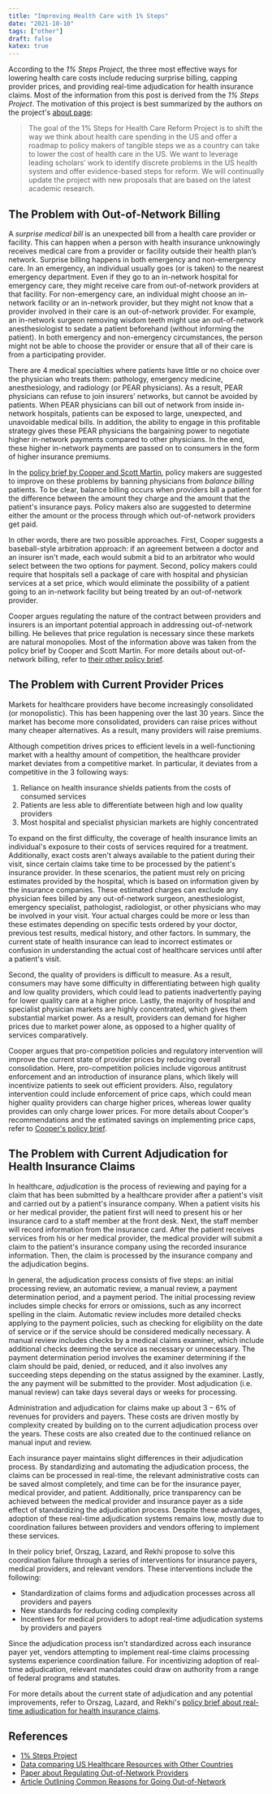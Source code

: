 ```yaml
---
title: "Improving Health Care with 1% Steps"
date: "2021-10-10"
tags: ["other"]
draft: false
katex: true
---
```


According to the *1% Steps Project*, the three most effective ways for lowering health care costs include reducing surprise billing, capping provider prices, and providing real-time adjudication for health insurance claims. Most of the information from this post is derived from the *1% Steps Project*. The motivation of this project is best summarized by the authors on the project's [about page](https://onepercentsteps.com/about/):

> The goal of the 1% Steps for Health Care Reform Project is to shift the way we think about health care spending in the US and offer a roadmap to policy makers of tangible steps we as a country can take to lower the cost of health care in the US. We want to leverage leading scholars’ work to identify discrete problems in the US health system and offer evidence-based steps for reform. We will continually update the project with new proposals that are based on the latest academic research.

## The Problem with Out-of-Network Billing

A *surprise medical bill* is an unexpected bill from a health care provider or facility. This can happen when a person with health insurance unknowingly receives medical care from a provider or facility outside their health plan’s network. Surprise billing happens in both emergency and non-emergency care. In an emergency, an individual usually goes (or is taken) to the nearest emergency department. Even if they go to an in-network hospital for emergency care, they might receive care from out-of-network providers at that facility. For non-emergency care, an individual might choose an in-network facility or an in-network provider, but they might not know that a provider involved in their care is an out-of-network provider. For example, an in-network surgeon removing wisdom teeth might use an out-of-network anesthesiologist to sedate a patient beforehand (without informing the patient). In both emergency and non-emergency circumstances, the person might not be able to choose the provider or ensure that all of their care is from a participating provider.

There are $4$ medical specialties where patients have little or no choice over the physician who treats them: pathology, emergency medicine, anesthesiology, and radiology (or PEAR physicians). As a result, PEAR physicians can refuse to join insurers’ networks, but cannot be avoided by patients. When PEAR physicians can bill out of network from inside in-network hospitals, patients can be exposed to large, unexpected, and unavoidable medical bills. In addition, the ability to engage in this profitable strategy gives these PEAR physicians the bargaining power to negotiate higher in-network payments compared to other physicians. In the end, these higher in-network payments are passed on to consumers in the form of higher insurance premiums.

In the [policy brief by Cooper and Scott Martin](https://onepercentsteps.com/policy-briefs/out-of-network-billing-by-hospital-based-physicians/), policy makers are suggested to improve on these problems by banning physicians from *balance billing* patients. To be clear, balance billing occurs when providers bill a patient for the difference between the amount they charge and the amount that the patient's insurance pays. Policy makers also are suggested to determine either the amount or the process through which out-of-network providers get paid.

In other words, there are two possible approaches. First, Cooper suggests a baseball-style arbitration approach: if an agreement between a doctor and an insurer isn't made, each would submit a bid to an arbitrator who would select between the two options for payment. Second, policy makers could require that hospitals sell a package of care with hospital and physician services at a set price, which would eliminate the possibility of a patient going to an in-network facility but being treated by an out-of-network provider.

Cooper argues regulating the nature of the contract between providers and insurers is an important potential approach in addressing out-of-network billing. He believes that price regulation is necessary since these markets are natural monopolies. Most of the information above was taken from the policy brief by Cooper and Scott Martin. For more details about out-of-network billing, refer to [their other policy brief](https://onepercentsteps.com/policy-briefs/out-of-network-billing-by-hospital-based-physicians/). 

## The Problem with Current Provider Prices

Markets for healthcare providers have become increasingly consolidated (or monopolistic). This has been happening over the last $30$ years. Since the market has become more consolidated, providers can raise prices without many cheaper alternatives. As a result, many providers will raise premiums.

Although competition drives prices to efficient levels in a well-functioning market with a healthy amount of competition, the healthcare provider market deviates from a competitive market. In particular, it deviates from a competitive in the $3$ following ways:
1. Reliance on health insurance shields patients from the costs of consumed services
2. Patients are less able to differentiate between high and low quality providers
3. Most hospital and specialist physician markets are highly concentrated

To expand on the first difficulty, the coverage of health insurance limits an individual's exposure to their costs of services required for a treatment. Additionally, exact costs aren't always available to the patient during their visit, since certain claims take time to be processed by the patient's insurance provider. In these scenarios, the patient must rely on pricing estimates provided by the hospital, which is based on information given by the insurance companies. These estimated charges can exclude any physician fees billed by any out-of-network surgeon, anesthesiologist, emergency specialist, pathologist, radiologist, or other physicians who may be involved in your visit. Your actual charges could be more or less than these estimates depending on specific tests ordered by your doctor, previous test results, medical history, and other factors. In summary, the current state of health insurance can lead to incorrect estimates or confusion in understanding the actual cost of healthcare services until after a patient's visit.

Second, the quality of providers is difficult to measure. As a result, consumers may have some difficulty in differentiating between high quality and low quality providers, which could lead to patients inadvertently paying for lower quality care at a higher price. Lastly, the majority of hospital and specialist physician markets are highly concentrated, which gives them substantial market power. As a result, providers can demand for higher prices due to market power alone, as opposed to a higher quality of services comparatively.

Cooper argues that pro-competition policies and regulatory intervention will improve the current state of provider prices by reducing overall consolidation. Here, pro-competition policies include vigorous antitrust enforcement and an introduction of insurance plans, which likely will incentivize patients to seek out efficient providers. Also, regulatory intervention could include enforcement of price caps, which could mean higher quality providers can charge higher prices, whereas lower quality provides can only charge lower prices. For more details about Cooper's recommendations and the estimated savings on implementing price caps, refer to [Cooper's policy brief](https://onepercentsteps.com/policy-briefs/capping-provider-prices-and-price-growth-in-the-us-commercial-health-sector/).

## The Problem with Current Adjudication for Health Insurance Claims

In healthcare, *adjudication* is the process of reviewing and paying for a claim that has been submitted by a healthcare provider after a patient's visit and carried out by a patient's insurance company. When a patient visits his or her medical provider, the patient first will need to present his or her insurance card to a staff member at the front desk. Next, the staff member will record information from the insurance card. After the patient receives services from his or her medical provider, the medical provider will submit a claim to the patient's insurance company using the recorded insurance information. Then, the claim is processed by the insurance company and the adjudication begins.

In general, the adjudication process consists of five steps: an initial processing review, an automatic review, a manual review, a payment determination period, and a payment period. The initial processing review includes simple checks for errors or omissions, such as any incorrect spelling in the claim. Automatic review includes more detailed checks applying to the payment policies, such as checking for eligibility on the date of service or if the service should be considered medically necessary. A manual review includes checks by a medical claims examiner, which include additional checks deeming the service as necessary or unnecessary. The payment determination period involves the examiner determining if the claim should be paid, denied, or reduced, and it also involves any succeeding steps depending on the status assigned by the examiner. Lastly, the any payment will be submitted to the provider. Most adjudication (i.e. manual review) can take days several days or weeks for processing.

Administration and adjudication for claims make up about $3-6\%$ of revenues for providers and payers. These costs are driven mostly by complexity created by building on to the current adjudication process over the years. These costs are also created due to the continued reliance on manual input and review.

Each insurance payer maintains slight differences in their adjudication process. By standardizing and automating the adjudication process, the claims can be processed in real-time, the relevant administrative costs can be saved almost completely, and time can be for the insurance payer, medical provider, and patient. Additionally, price transparency can be achieved between the medical provider and insurance payer as a side effect of standardizing the adjudication process. Despite these advantages, adoption of these real-time adjudication systems remains low, mostly due to coordination failures between providers and vendors offering to implement these services.

In their policy brief, Orszag, Lazard, and Rekhi propose to solve this coordination failure through a series of interventions for insurance payers, medical providers, and relevant vendors. These interventions include the following:
- Standardization of claims forms and adjudication processes across all providers and payers
- New standards for reducing coding complexity
- Incentives for medical providers to adopt real-time adjudication systems by providers and payers

Since the adjudication process isn't standardized across each insurance payer yet, vendors attempting to implement real-time claims processing systems experience coordination failure. For incentivizing adoption of real-time adjudication, relevant mandates could draw on authority from a range of federal programs and statutes.

For more details about the current state of adjudication and any potential improvements, refer to Orszag, Lazard, and Rekhi's [policy brief about real-time adjudication for health insurance claims](https://onepercentsteps.com/policy-briefs/real-time-adjudication-for-health-insurance-claims/).

## References
- [1% Steps Project](https://onepercentsteps.com/)
- [Data comparing US Healthcare Resources with Other Countries](https://www.healthsystemtracker.org/chart-collection/u-s-health-care-resources-compare-countries/#item-nurses-licensed-to-practice-density-per-1000-population-2000-2018)
- [Paper about Regulating Out-of-Network Providers](https://www.klgates.com/Surprise-Billing-Regulations-Out-of-Network-Providers-at-In-Network-Facilities-8-10-2021)
- [Article Outlining Common Reasons for Going Out-of-Network](https://www.verywellhealth.com/out-of-insurance-network-claims-and-bills-2615282)